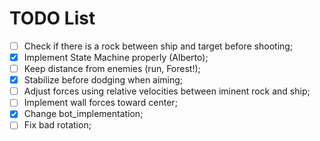 # TODO List

- [ ] Check if there is a rock between ship and target before shooting;
- [x] Implement State Machine properly (Alberto);
- [ ] Keep distance from enemies (run, Forest!);
- [x] Stabilize before dodging when aiming;
- [ ] Adjust forces using relative velocities between iminent rock and ship;
- [ ] Implement wall forces toward center;
- [x] Change bot_implementation;
- [ ] Fix bad rotation;
